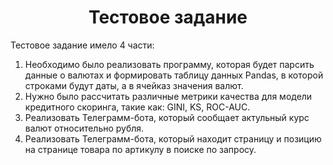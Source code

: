 # <center>Тестовое задание</center>

Тестовое задание имело 4 части:

1. Необходимо было реализовать программу, которая будет парсить данные о валютах и формировать таблицу данных Pandas, в которой строками будут даты, а в ячейказ значения валют.
2. Нужно было рассчитать различные метрики качества для модели кредитного скоринга, такие как: GINI, KS, ROC-AUC.
3. Реализовать Телеграмм-бота, который сообщает актульный курс валют относительно рубля.
4. Реализовать Телеграмм-бота, который находит страницу и позицию на странице товара по артикулу в поиске по запросу.

